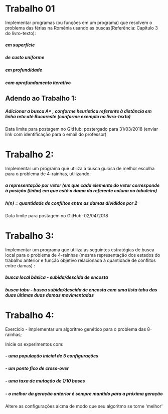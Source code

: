# Trabalho 01

Implementar programas (ou funções em um programa) que resolvem o problema das férias na Romênia usando as 
buscas(Referência: Capítulo 3 do livro-texto):
##### em superfície
##### de custo uniforme
##### em profundidade
##### com aprofundamento iterativo

## Adendo ao Trabalho 1: 
##### Adicionar a busca A* , conforme heurística referente à distância em linha reta até Bucareste (conforme exemplo no livro-texto)	

Data limite para postagem no GitHub: postergado para 31/03/2018 (enviar link com identificação para o email do professor) 

# Trabalho 2: 

Implementar um programa que utiliza a busca gulosa de melhor escolha para o problema de 4-rainhas, utilizando:
##### a representação por vetor (em que cada elemento do vetor corresponde à posição (linha) em que está a dama da referente coluna no tabuleiro)
##### h(n) = quantidade de conflitos entre as damas divididos por 2
Data limite para postagem no GitHub: 02/04/2018

# Trabalho 3: 
Implementar um programa que utiliza as seguintes estratégias de busca local para o problema de 4-rainhas (mesma representação dos estados do trabalho anterior e função objetivo relacionada à quantidade de conflitos entre damas) :
##### busca local básica - subida/descida de encosta
##### busca tabu - busca subida/descida de encosta com uma lista tabu das duas últimas duas damas movimentadas

# Trabalho 4:
Exercicio - implementar um algoritmo genético para o problema das 8-rainhas;

Inicie os experimentos com:
##### - uma população inicial de 5 configurações
##### - um ponto fico de cross-over
##### - uma taxa de mutação de 1/10 bases
##### - o melhor da geração anterior é sempre mantido para a próxima geração

Altere as configurações aicma de modo que seu  algoritmo se torne 'melhor'

